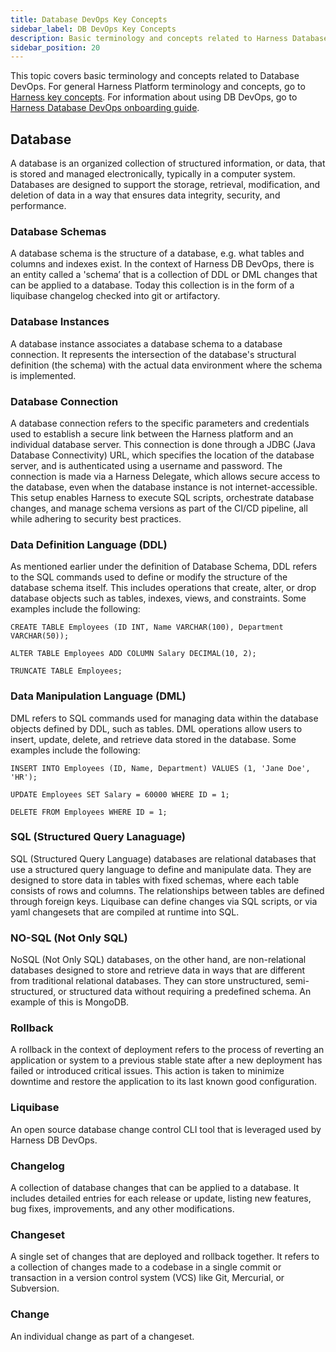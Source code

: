 ```yaml
---
title: Database DevOps Key Concepts
sidebar_label: DB DevOps Key Concepts
description: Basic terminology and concepts related to Harness Database DevOps
sidebar_position: 20
---
```


This topic covers basic terminology and concepts related to Database DevOps. For general Harness Platform terminology and concepts, go to [Harness key concepts](/docs/platform/get-started/key-concepts.md). For information about using DB DevOps, go to [Harness Database DevOps onboarding guide](onboarding-guide.md).

## Database

A database is an organized collection of structured information, or data, that is stored and managed electronically, typically in a computer system. Databases are designed to support the storage, retrieval, modification, and deletion of data in a way that ensures data integrity, security, and performance.

### Database Schemas

A database schema is the structure of a database, e.g. what tables and columns and indexes exist. In the context of Harness DB DevOps, there is an entity called a 'schema’ that is a collection of DDL or DML changes that can be applied to a database. Today this collection is in the form of a liquibase changelog checked into git or artifactory.

### Database Instances 

A database instance associates a database schema to a database connection. It represents the intersection of the database's structural definition (the schema) with the actual data environment where the schema is implemented.

### Database Connection

A database connection refers to the specific parameters and credentials used to establish a secure link between the Harness platform and an individual database server. This connection is done through a JDBC (Java Database Connectivity) URL, which specifies the location of the database server, and is authenticated using a username and password. The connection is made via a Harness Delegate, which allows secure access to the database, even when the database instance is not internet-accessible. This setup enables Harness to execute SQL scripts, orchestrate database changes, and manage schema versions as part of the CI/CD pipeline, all while adhering to security best practices. 

### Data Definition Language (DDL)

As mentioned earlier under the definition of Database Schema, DDL refers to the SQL commands used to define or modify the structure of the database schema itself. This includes operations that create, alter, or drop database objects such as tables, indexes, views, and constraints. Some examples include the following: 

```
CREATE TABLE Employees (ID INT, Name VARCHAR(100), Department VARCHAR(50));
```

```
ALTER TABLE Employees ADD COLUMN Salary DECIMAL(10, 2);
```

```
TRUNCATE TABLE Employees;
```

### Data Manipulation Language (DML)

DML refers to SQL commands used for managing data within the database objects defined by DDL, such as tables. DML operations allow users to insert, update, delete, and retrieve data stored in the database. Some examples include the following:

```
INSERT INTO Employees (ID, Name, Department) VALUES (1, 'Jane Doe', 'HR');
```

```
UPDATE Employees SET Salary = 60000 WHERE ID = 1;
```

```
DELETE FROM Employees WHERE ID = 1;
```

### SQL (Structured Query Lanaguage)

SQL (Structured Query Language) databases are relational databases that use a structured query language to define and manipulate data. They are designed to store data in tables with fixed schemas, where each table consists of rows and columns. The relationships between tables are defined through foreign keys. Liquibase can define changes via SQL scripts, or via yaml changesets that are compiled at runtime into SQL.

### NO-SQL (Not Only SQL)

NoSQL (Not Only SQL) databases, on the other hand, are non-relational databases designed to store and retrieve data in ways that are different from traditional relational databases. They can store unstructured, semi-structured, or structured data without requiring a predefined schema. An example of this is MongoDB.

### Rollback 

A rollback in the context of deployment refers to the process of reverting an application or system to a previous stable state after a new deployment has failed or introduced critical issues. This action is taken to minimize downtime and restore the application to its last known good configuration.

### Liquibase

An open source database change control CLI tool that is leveraged used by Harness DB DevOps.

### Changelog

A collection of database changes that can be applied to a database. It includes detailed entries for each release or update, listing new features, bug fixes, improvements, and any other modifications. 

### Changeset

A single set of changes that are deployed and rollback together. It refers to a collection of changes made to a codebase in a single commit or transaction in a version control system (VCS) like Git, Mercurial, or Subversion. 

### Change

An individual change as part of a changeset.
